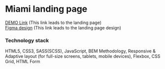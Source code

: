 # Miami landing page

[DEMO Link](https://ivanvasylenko.github.io/landing_page_miami/) (This link leads to the landing page) <br>
[Figma design](https://www.figma.com/file/nHz8bflIwJaWP3P99vKTH5/miami_home_new?node-id=16033%3A3) (This link leads to the landing page design)

### Technology stack
HTML5, CSS3, SASS(SCSS), JavaScript, BEM Methodology, Responsive & Adaptive layout (for full-size screens, tablets, mobile devices), Flexbox, CSS Grid, HTML Form
